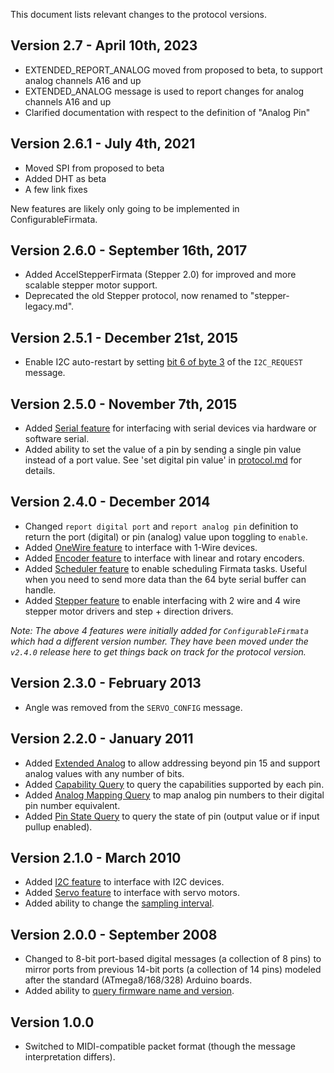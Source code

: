 This document lists relevant changes to the protocol versions.

## Version 2.7 - April 10th, 2023

- EXTENDED_REPORT_ANALOG moved from proposed to beta, to support analog channels A16 and up
- EXTENDED_ANALOG message is used to report changes for analog channels A16 and up
- Clarified documentation with respect to the definition of "Analog Pin"

## Version 2.6.1 - July 4th, 2021

- Moved SPI from proposed to beta
- Added DHT as beta
- A few link fixes

New features are likely only going to be implemented in ConfigurableFirmata.

## Version 2.6.0 - September 16th, 2017

- Added AccelStepperFirmata (Stepper 2.0) for improved and more scalable stepper motor support.
- Deprecated the old Stepper protocol, now renamed to "stepper-legacy.md".

## Version 2.5.1 - December 21st, 2015

- Enable I2C auto-restart by setting [bit 6 of byte 3](https://github.com/firmata/protocol/commit/22cc239b5a527556d82707fe0c540b16ed42f0bc#diff-ab7ff1e563b418ee1e557d6ece901dc7R17) of the `I2C_REQUEST` message.

## Version 2.5.0 - November 7th, 2015

- Added [Serial feature](https://github.com/firmata/protocol/blob/master/serial-1.0.md) for interfacing with serial devices via hardware or software serial.
- Added ability to set the value of a pin by sending a single pin value instead of a port value. See 'set digital pin value' in [protocol.md](https://github.com/firmata/protocol/blob/master/protocol.md#message-types) for details.

## Version 2.4.0 - December 2014

- Changed `report digital port` and `report analog pin` definition to return the port (digital) or pin (analog) value upon toggling to `enable`.
- Added [OneWire feature](https://github.com/firmata/protocol/blob/master/onewire.md) to interface with 1-Wire devices.
- Added [Encoder feature](https://github.com/firmata/protocol/blob/master/encoder.md) to interface with linear and rotary encoders.
- Added [Scheduler feature](https://github.com/firmata/protocol/blob/master/scheduler.md) to enable scheduling Firmata tasks. Useful when you need to send more data than the 64 byte serial buffer can handle.
- Added [Stepper feature](https://github.com/firmata/protocol/blob/master/stepper.md) to enable interfacing with 2 wire and 4 wire stepper motor drivers and step + direction drivers.

*Note: The above 4 features were initially added for `ConfigurableFirmata` which had a different version number. They have been moved under the `v2.4.0` release here to get things back on track for the protocol version.*

## Version 2.3.0 - February 2013

- Angle was removed from the `SERVO_CONFIG` message.

## Version 2.2.0 - January 2011

- Added [Extended Analog](https://github.com/firmata/protocol/blob/master/protocol.md#extended-analog) to allow addressing beyond pin 15 and support analog values with any number of bits.
- Added [Capability Query](https://github.com/firmata/protocol/blob/master/protocol.md#capability-query) to query the capabilities supported by each pin.
- Added [Analog Mapping Query](https://github.com/firmata/protocol/blob/master/protocol.md#analog-mapping-query) to map analog pin numbers to their digital pin number equivalent.
- Added [Pin State Query](https://github.com/firmata/protocol/blob/master/protocol.md#pin-state-query) to query the state of pin (output value or if input pullup enabled).

## Version 2.1.0 - March 2010

- Added [I2C feature](https://github.com/firmata/protocol/blob/master/i2c.md) to interface with I2C devices.
- Added [Servo feature](https://github.com/firmata/protocol/blob/master/servos.md) to interface with servo motors.
- Added ability to change the [sampling interval](https://github.com/firmata/protocol/blob/master/protocol.md#sampling-interval).

## Version 2.0.0 - September 2008

- Changed to 8-bit port-based digital messages (a collection of 8 pins) to mirror ports from previous 14-bit ports (a collection of 14 pins) modeled after the standard (ATmega8/168/328) Arduino boards.
- Added ability to [query firmware name and version](https://github.com/firmata/protocol/blob/master/protocol.md#query-firmware-name-and-version).

## Version 1.0.0

- Switched to MIDI-compatible packet format (though the message interpretation differs).
